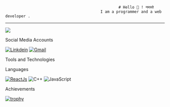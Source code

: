                                                       # Hello 👋 ! नमस्ते 
                                              I am a programmer and a web developer .


---------------------------------------------------------------------------------------------------------------------------------------------

![](https://komarev.com/ghpvc/?username=harshgaud&label=PROFILE+VIEWS)


Social Media Accounts 

[![Linkdein](https://github.com/harshgaud/harshgaud/assets/115565374/25d9578e-4f37-4ba7-a39d-afcee660e9e1 "My Linkedin Profile")](https://www.linkedin.com/in/harsh-kumar-b3410b169/)
[![Gmail](https://github.com/harshgaud/harshgaud/assets/115565374/a4c6799c-c51e-401f-b08e-1e614fa3853e "haa mera gmail")](https://mail.google.com/mail/u/0/?tab=rm&ogbl#inbox)

Tools and Technologies 


Languages

[![ReactJs](https://camo.githubusercontent.com/268ac512e333b69600eb9773a8f80b7a251f4d6149642a50a551d4798183d621/68747470733a2f2f696d672e736869656c64732e696f2f62616467652f52656163742d3230323332413f7374796c653d666f722d7468652d6261646765266c6f676f3d7265616374266c6f676f436f6c6f723d363144414642 'ReactJs')](https://react.dev/learn)      ![C++](https://camo.githubusercontent.com/121f5000155889c0642b8a6b2a33a7f5fbe5c32d9133dac405ac269da15fcf94/68747470733a2f2f696d672e736869656c64732e696f2f62616467652f432532422532422d3030353939433f7374796c653d666f722d7468652d6261646765266c6f676f3d63253242253242266c6f676f436f6c6f723d7768697465 'C++')         ![JavaScript](https://camo.githubusercontent.com/93c855ae825c1757f3426f05a05f4949d3b786c5b22d0edb53143a9e8f8499f6/68747470733a2f2f696d672e736869656c64732e696f2f62616467652f4a6176615363726970742d3332333333303f7374796c653d666f722d7468652d6261646765266c6f676f3d6a617661736372697074266c6f676f436f6c6f723d463744463145 'JavaScript')



Achievements 










[![trophy](https://github-profile-trophy.vercel.app/?username=ryo-ma)](https://github.com/ryo-ma/github-profile-trophy)
